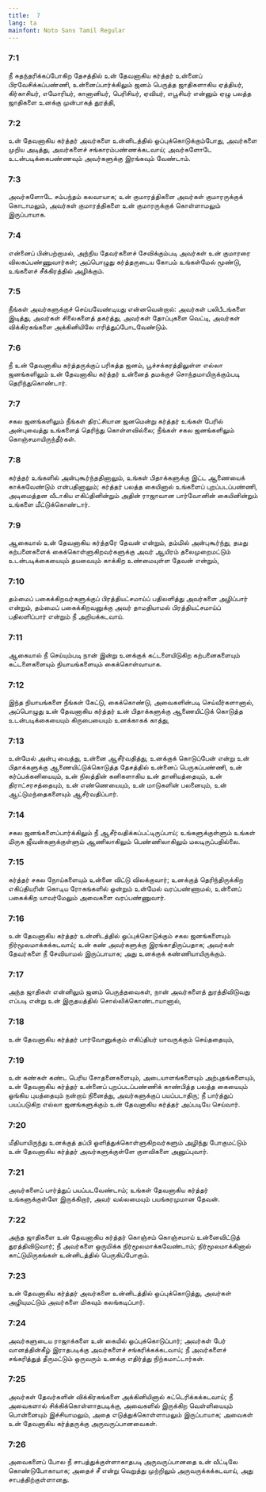 ```yaml
---
title:  7
lang: ta
mainfont: Noto Sans Tamil Regular
---
```


###  7:1

நீ சுதந்தரிக்கப்போகிற தேசத்தில் உன் தேவனாகிய கர்த்தர் உன்னைப் பிரவேசிக்கப்பண்ணி, உன்னைப்பார்க்கிலும் ஜனம் பெருத்த ஜாதிகளாகிய ஏத்தியர், கிர்காசியர், எமோரியர், கானானியர், பெரிசியர், ஏவியர், எபூசியர் என்னும் ஏழு பலத்த ஜாதிகளை உனக்கு முன்பாகத் துரத்தி,

###  7:2

உன் தேவனாகிய கர்த்தர் அவர்களை உன்னிடத்தில் ஒப்புக்கொடுக்கும்போது, அவர்களை முறிய அடித்து, அவர்களைச் சங்காரம்பண்ணக்கடவாய்; அவர்களோடே உடன்படிக்கைபண்ணவும் அவர்களுக்கு இரங்கவும் வேண்டாம்.

###  7:3

அவர்களோடே சம்பந்தம் கலவாயாக; உன் குமாரத்திகளை அவர்கள் குமாரருக்குக் கொடாமலும், அவர்கள் குமாரத்திகளை உன் குமாரருக்குக் கொள்ளாமலும் இருப்பாயாக.

###  7:4

என்னைப் பின்பற்றாமல், அந்நிய தேவர்களைச் சேவிக்கும்படி அவர்கள் உன் குமாரரை விலகப்பண்ணுவார்கள்; அப்பொழுது கர்த்தருடைய கோபம் உங்கள்மேல் மூண்டு, உங்களைச் சீக்கிரத்தில் அழிக்கும்.

###  7:5

நீங்கள் அவர்களுக்குச் செய்யவேண்டியது என்னவென்றால்: அவர்கள் பலிபீடங்களை இடித்து, அவர்கள் சிலைகளைத் தகர்த்து, அவர்கள் தோப்புகளை வெட்டி, அவர்கள் விக்கிரகங்களை அக்கினியிலே எரித்துப்போடவேண்டும்.

###  7:6

நீ உன் தேவனாகிய கர்த்தருக்குப் பரிசுத்த ஜனம், பூச்சக்கரத்திலுள்ள எல்லா ஜனங்களிலும் உன் தேவனாகிய கர்த்தர் உன்னைத் தமக்குச் சொந்தமாயிருக்கும்படி தெரிந்துகொண்டார்.

###  7:7

சகல ஜனங்களிலும் நீங்கள் திரட்சியான ஜனமென்று கர்த்தர் உங்கள் பேரில் அன்புவைத்து உங்களைத் தெரிந்து கொள்ளவில்லை; நீங்கள் சகல ஜனங்களிலும் கொஞ்சமாயிருந்தீர்கள்.

###  7:8

கர்த்தர் உங்களில் அன்புகூர்ந்ததினாலும், உங்கள் பிதாக்களுக்கு இட்ட ஆணையைக் காக்கவேண்டும் என்பதினாலும்; கர்த்தர் பலத்த கையினால் உங்களைப் புறப்படப்பண்ணி, அடிமைத்தன வீடாகிய எகிப்தினின்றும் அதின் ராஜாவான பார்வோனின் கையினின்றும் உங்களை மீட்டுக்கொண்டார்.

###  7:9

ஆகையால் உன் தேவனாகிய கர்த்தரே தேவன் என்றும், தம்மில் அன்புகூர்ந்து, தமது கற்பனைகளைக் கைக்கொள்ளுகிறவர்களுக்கு அவர் ஆயிரம் தலைமுறைமட்டும் உடன்படிக்கையையும் தயவையும் காக்கிற உண்மையுள்ள தேவன் என்றும்,

###  7:10

தம்மைப் பகைக்கிறவர்களுக்குப் பிரத்தியட்சமாய்ப் பதிலளித்து அவர்களை அழிப்பார் என்றும், தம்மைப் பகைக்கிறவனுக்கு அவர் தாமதியாமல் பிரத்தியட்சமாய்ப் பதிலளிப்பார் என்றும் நீ அறியக்கடவாய்.

###  7:11

ஆகையால் நீ செய்யும்படி நான் இன்று உனக்குக் கட்டளையிடுகிற கற்பனைகளையும் கட்டளைகளையும் நியாயங்களையும் கைக்கொள்வாயாக.

###  7:12

இந்த நியாயங்களை நீங்கள் கேட்டு, கைக்கொண்டு, அவைகளின்படி செய்வீர்களானால், அப்பொழுது உன் தேவனாகிய கர்த்தர் உன் பிதாக்களுக்கு ஆணையிட்டுக் கொடுத்த உடன்படிக்கையையும் கிருபையையும் உனக்காகக் காத்து,

###  7:13

உன்மேல் அன்பு வைத்து, உன்னை ஆசீர்வதித்து, உனக்குக் கொடுப்பேன் என்று உன் பிதாக்களுக்கு ஆணையிட்டுக்கொடுத்த தேசத்தில் உன்னைப் பெருகப்பண்ணி, உன் கர்ப்பக்கனியையும், உன் நிலத்தின் கனிகளாகிய உன் தானியத்தையும், உன் திராட்சரசத்தையும், உன் எண்ணெயையும், உன் மாடுகளின் பலனையும், உன் ஆட்டுமந்தைகளையும் ஆசீர்வதிப்பார்.

###  7:14

சகல ஜனங்களைப்பார்க்கிலும் நீ ஆசீர்வதிக்கப்பட்டிருப்பாய்; உங்களுக்குள்ளும் உங்கள் மிருக ஜீவன்களுக்குள்ளும் ஆணிலாகிலும் பெண்ணிலாகிலும் மலடிருப்பதில்லை.

###  7:15

கர்த்தர் சகல நோய்களையும் உன்னை விட்டு விலக்குவார்; உனக்குத் தெரிந்திருக்கிற எகிப்தியரின் கொடிய ரோகங்களில் ஒன்றும் உன்மேல் வரப்பண்ணாமல், உன்னைப் பகைக்கிற யாவர்மேலும் அவைகளை வரப்பண்ணுவார்.

###  7:16

உன் தேவனாகிய கர்த்தர் உன்னிடத்தில் ஒப்புக்கொடுக்கும் சகல ஜனங்களையும் நிர்மூலமாக்கக்கடவாய்; உன் கண் அவர்களுக்கு இரங்காதிருப்பதாக; அவர்கள் தேவர்களை நீ சேவியாமல் இருப்பாயாக; அது உனக்குக் கண்ணியாயிருக்கும்.

###  7:17

அந்த ஜாதிகள் என்னிலும் ஜனம் பெருத்தவைகள், நான் அவர்களைத் துரத்திவிடுவது எப்படி என்று உன் இருதயத்தில் சொல்லிக்கொண்டாயானால்,

###  7:18

உன் தேவனாகிய கர்த்தர் பார்வோனுக்கும் எகிப்தியர் யாவருக்கும் செய்ததையும்,

###  7:19

உன் கண்கள் கண்ட பெரிய சோதனைகளையும், அடையாளங்களையும் அற்புதங்களையும், உன் தேவனாகிய கர்த்தர் உன்னைப் புறப்படப்பண்ணிக் காண்பித்த பலத்த கையையும் ஓங்கிய புயத்தையும் நன்றாய் நினைத்து, அவர்களுக்குப் பயப்படாதிரு; நீ பார்த்துப் பயப்படுகிற எல்லா ஜனங்களுக்கும் உன் தேவனாகிய கர்த்தர் அப்படியே செய்வார்.

###  7:20

மீதியாயிருந்து உனக்குத் தப்பி ஒளித்துக்கொள்ளுகிறவர்களும் அழிந்து போகுமட்டும் உன் தேவனாகிய கர்த்தர் அவர்களுக்குள்ளே குளவிகளை அனுப்புவார்.

###  7:21

அவர்களைப் பார்த்துப் பயப்படவேண்டாம்; உங்கள் தேவனாகிய கர்த்தர் உங்களுக்குள்ளே இருக்கிறார், அவர் வல்லமையும் பயங்கரமுமான தேவன்.

###  7:22

அந்த ஜாதிகளை உன் தேவனாகிய கர்த்தர் கொஞ்சம் கொஞ்சமாய் உன்னைவிட்டுத் துரத்திவிடுவார்; நீ அவர்களை ஒருமிக்க நிர்மூலமாக்கவேண்டாம்; நிர்மூலமாக்கினால் காட்டுமிருகங்கள் உன்னிடத்தில் பெருகிப்போகும்.

###  7:23

உன் தேவனாகிய கர்த்தர் அவர்களை உன்னிடத்தில் ஒப்புக்கொடுத்து, அவர்கள் அழியுமட்டும் அவர்களை மிகவும் கலங்கடிப்பார்.

###  7:24

அவர்களுடைய ராஜாக்களை உன் கையில் ஒப்புக்கொடுப்பார்; அவர்கள் பேர் வானத்தின்கீழ் இராதபடிக்கு அவர்களைச் சங்கரிக்கக்கடவாய்; நீ அவர்களைச் சங்கரித்துத் தீருமட்டும் ஒருவரும் உனக்கு எதிர்த்து நிற்கமாட்டார்கள்.

###  7:25

அவர்கள் தேவர்களின் விக்கிரகங்களை அக்கினியினால் சுட்டெரிக்கக்கடவாய்; நீ அவைகளால் சிக்கிக்கொள்ளாதபடிக்கு, அவைகளில் இருக்கிற வெள்ளியையும் பொன்னையும் இச்சியாமலும், அதை எடுத்துக்கொள்ளாமலும் இருப்பாயாக; அவைகள் உன் தேவனாகிய கர்த்தருக்கு அருவருப்பானவைகள்.

###  7:26

அவைகளைப் போல நீ சாபத்துக்குள்ளாகாதபடி அருவருப்பானதை உன் வீட்டிலே கொண்டுபோகாயாக; அதைச் சீ என்று வெறுத்து முற்றிலும் அருவருக்கக்கடவாய், அது சாபத்திற்குள்ளானது.

